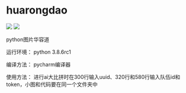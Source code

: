 # huarongdao 
[![](https://img.shields.io/static/v1?label=build&message=passing&color=<COLOR>)](https://img.shields.io/endpoint?url=<URL>&style<STYLE>)
[![](https://img.shields.io/static/v1?label=language&message=python&color=<COLOR>)](https://img.shields.io/endpoint?url=<URL>&style<STYLE>)

python图片华容道

运行环境：
  python 3.8.6rc1
  
编译方法：
  pycharm编译器

使用方法：
  进行ai大比拼时在300行输入uuid、320行和580行输入队伍id和token，小图和代码要在同一个文件夹中
